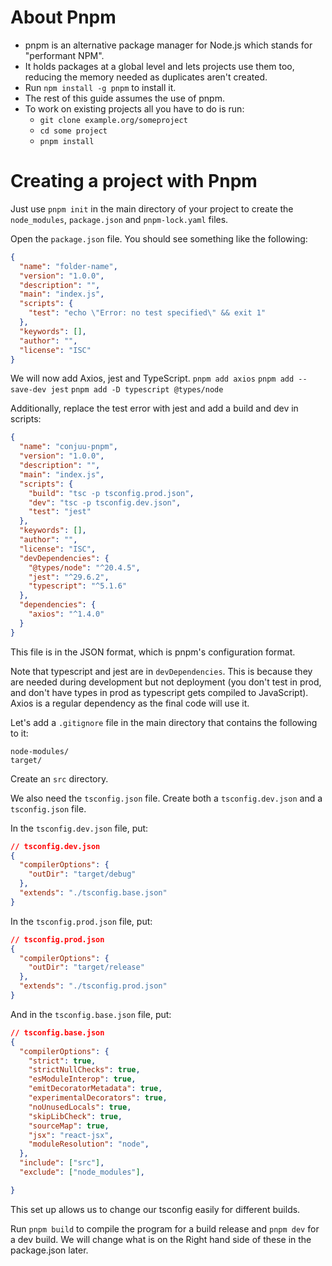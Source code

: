 # About Pnpm
* pnpm is an alternative package manager for Node.js which stands for "performant NPM". 
* It holds packages at a global level and lets projects use them too, reducing the memory needed as duplicates aren't created.
* Run `npm install -g pnpm` to install it.
* The rest of this guide assumes the use of pnpm.
* To work on existing projects all you have to do is run:
	* `git clone example.org/someproject`
	* `cd some project`
	* `pnpm install`

# Creating a project with Pnpm
Just use `pnpm init` in the main directory of your project to create the `node_modules`, `package.json` and `pnpm-lock.yaml` files.

Open the `package.json` file. 
You should see something like the following:
```json
{
  "name": "folder-name",
  "version": "1.0.0",
  "description": "",
  "main": "index.js",
  "scripts": {
    "test": "echo \"Error: no test specified\" && exit 1"
  },
  "keywords": [],
  "author": "",
  "license": "ISC"
}
```

We will now add Axios, jest and TypeScript.
`pnpm add axios`
`pnpm add --save-dev jest`
`pnpm add -D typescript @types/node`

Additionally, replace the test error with jest and add a build and dev in scripts:
```json
{
  "name": "conjuu-pnpm",
  "version": "1.0.0",
  "description": "",
  "main": "index.js",
  "scripts": {
    "build": "tsc -p tsconfig.prod.json",
    "dev": "tsc -p tsconfig.dev.json",
    "test": "jest"
  },
  "keywords": [],
  "author": "",
  "license": "ISC",
  "devDependencies": {
    "@types/node": "^20.4.5",
    "jest": "^29.6.2",
    "typescript": "^5.1.6"
  },
  "dependencies": {
    "axios": "^1.4.0"
  }
}
```

This file is in the JSON format, which is pnpm's configuration format.

Note that typescript and jest are in `devDependencies`. This is because they are needed during development but not deployment (you don't test in prod, and don't have types in prod as typescript gets compiled to JavaScript). Axios is a regular dependency as the final code will use it.

Let's add a `.gitignore` file in the main directory that contains the following to it:
```gitignore
node-modules/
target/
```

Create an `src` directory.

We also need the `tsconfig.json` file. Create both a `tsconfig.dev.json` and a `tsconfig.json` file.

In the `tsconfig.dev.json` file, put:
```json
// tsconfig.dev.json
{
  "compilerOptions": {
    "outDir": "target/debug"
  },
  "extends": "./tsconfig.base.json"
}
```

In the `tsconfig.prod.json` file, put:
```json
// tsconfig.prod.json
{
  "compilerOptions": {
    "outDir": "target/release"
  },
  "extends": "./tsconfig.prod.json"
}
```

And in the `tsconfig.base.json` file, put:
```json
// tsconfig.base.json
{
  "compilerOptions": {
    "strict": true,
    "strictNullChecks": true,
    "esModuleInterop": true,
    "emitDecoratorMetadata": true,
    "experimentalDecorators": true,
    "noUnusedLocals": true,
    "skipLibCheck": true,
    "sourceMap": true,
    "jsx": "react-jsx",
    "moduleResolution": "node",
  },
  "include": ["src"],
  "exclude": ["node_modules"],

}
```

This set up allows us to change our tsconfig easily for different builds.

Run `pnpm build` to compile the program for a build release and `pnpm dev` for a dev build. We will change what is on the Right hand side of these in the package.json later.
